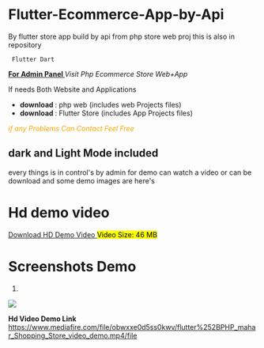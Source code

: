 # Flutter-Ecommerce-App-by-Api
By flutter store app build by api from php store web proj this is also in repository

<code> Flutter Dart </code>

<b> <u> For Admin Panel </u> </b>
<i> Visit Php Ecommerce Store Web+App </i>
<p> If needs Both Website and Applications </p>
<ul>
  <li> <b>download </b>: php web (includes web Projects files)</li>
  <li> <b>download </b>: Flutter Store  (includes App Projects files) </li>
</ul>
<i> <p style="color:orange;"> if any Problems Can Contact Feel Free </p> </i>

## dark and Light Mode included
every things is in control's by admin
for demo can watch a video or can be download
and some demo images are here's

# Hd demo video
<a target="_blank" href="https://www.mediafire.com/file/obwxxe0d5ss0kwv/flutter%252BPHP_mahar_Shopping_Store_video_demo.mp4/file"> Download HD Demo Video </a>
<mark> Video Size: 46 MB </mark>

# Screenshots Demo
1.
<img src='demo 1.jpg'>



<b> Hd Video Demo Link </b>
https://www.mediafire.com/file/obwxxe0d5ss0kwv/flutter%252BPHP_mahar_Shopping_Store_video_demo.mp4/file

